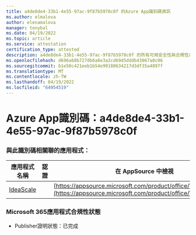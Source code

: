 ```yaml
---
title: a4de8de4-33b1-4e55-97ac-9f87b5978c0f 的Azure App識別碼資訊
ms.author: elmalova
author: elenamalova
manager: tonybal
ms.date: 04/19/2022
ms.topic: article
ms.service: attestation
certification_type: attested
description: a4de8de4-33b1-4e55-97ac-9f87b5978c0f 的所有可用安全性與合規性資訊。
ms.openlocfilehash: d696a68b727db6a8e3a2cd69d5dddb43067a0c06
ms.sourcegitcommit: b1e50c421eeb1b54e99180634217d3df35a4897f
ms.translationtype: MT
ms.contentlocale: zh-TW
ms.lasthandoff: 04/19/2022
ms.locfileid: "64954519"
---
```

# <a name="azure-app-id-a4de8de4-33b1-4e55-97ac-9f87b5978c0f"></a>Azure App識別碼：a4de8de4-33b1-4e55-97ac-9f87b5978c0f


### <a name="apps-associated-with-this-id"></a>與此識別碼相關聯的應用程式：
| **應用程式名稱** | **認證** | **在 AppSource 中檢視** |
|--------------|---------------|-----------------------|
| [IdeaScale](../forward/WA200003868.md) |  | [https://appsource.microsoft.com/product/office/WA200003868](https://appsource.microsoft.com/product/office/WA200003868) |

### <a name="microsoft-365-app-compliance-status"></a>Microsoft 365應用程式合規性狀態
- Publisher證明狀態：已完成
